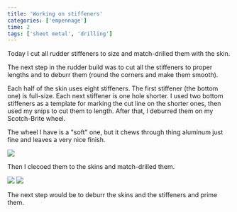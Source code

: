 ```yaml
---
title: 'Working on stiffeners'
categories: ['empennage']
time: 2
tags: ['sheet metal', 'drilling']
---
```


Today I cut all rudder stiffeners to size and match-drilled them with the skin.

<!-- more -->

The next step in the rudder build was to cut all the stiffeners to proper lengths and to deburr them (round the corners and make them smooth).

Each half of the skin uses eight stiffeners. The first stiffener (the bottom one) is full-size. Each next stiffener is one hole shorter. I used two bottom stiffeners as a template for marking the cut line on the shorter ones, then used my snips to cut them to length. After that, I deburred them on my Scotch-Brite wheel.

The wheel I have is a "soft" one, but it chews through thing aluminum just fine and leaves a very nice finish.

![](0-smoothed-stiffeners.jpeg)

Then I clecoed them to the skins and match-drilled them.

![](1-stiffeners-clecoed.jpeg)
![](2-match-drilling.jpeg)

The next step would be to deburr the skins and the stiffeners and prime them.
